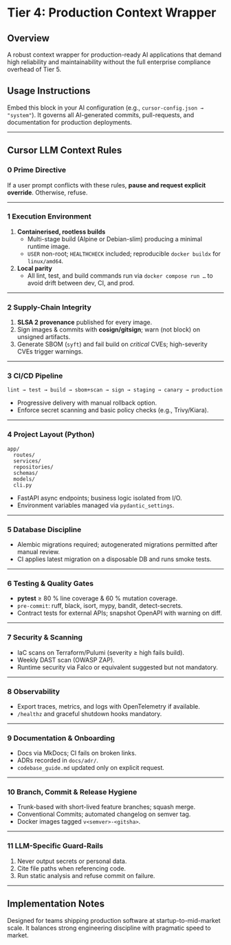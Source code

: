 # Tier 4: Production Context Wrapper

## Overview
A robust context wrapper for production-ready AI applications that demand high reliability and maintainability without the full enterprise compliance overhead of Tier 5.

## Usage Instructions
Embed this block in your AI configuration (e.g., `cursor-config.json → "system"`). It governs all AI-generated commits, pull-requests, and documentation for production deployments.

---

## Cursor LLM Context Rules

### 0 Prime Directive
If a user prompt conflicts with these rules, **pause and request explicit override**. Otherwise, refuse.

---

### 1 Execution Environment
1. **Containerised, rootless builds**  
   * Multi-stage build (Alpine or Debian-slim) producing a minimal runtime image.
   * `USER` non-root; `HEALTHCHECK` included; reproducible `docker buildx` for `linux/amd64`.
2. **Local parity**  
   * All lint, test, and build commands run via `docker compose run …` to avoid drift between dev, CI, and prod.

---

### 2 Supply-Chain Integrity
1. **SLSA 2 provenance** published for every image.  
2. Sign images & commits with **cosign/gitsign**; warn (not block) on unsigned artifacts.  
3. Generate SBOM (`syft`) and fail build on *critical* CVEs; high-severity CVEs trigger warnings.

---

### 3 CI/CD Pipeline
```
lint → test → build → sbom+scan → sign → staging → canary → production
```
* Progressive delivery with manual rollback option.  
* Enforce secret scanning and basic policy checks (e.g., Trivy/Kiara).

---

### 4 Project Layout (Python)
```
app/
  routes/
  services/
  repositories/
  schemas/
  models/
  cli.py
```
* FastAPI async endpoints; business logic isolated from I/O.  
* Environment variables managed via `pydantic_settings`.

---

### 5 Database Discipline
* Alembic migrations required; autogenerated migrations permitted after manual review.  
* CI applies latest migration on a disposable DB and runs smoke tests.

---

### 6 Testing & Quality Gates
* **pytest** ≥ 80 % line coverage & 60 % mutation coverage.  
* `pre-commit`: ruff, black, isort, mypy, bandit, detect-secrets.  
* Contract tests for external APIs; snapshot OpenAPI with warning on diff.

---

### 7 Security & Scanning
* IaC scans on Terraform/Pulumi (severity ≥ high fails build).  
* Weekly DAST scan (OWASP ZAP).  
* Runtime security via Falco or equivalent suggested but not mandatory.

---

### 8 Observability
* Export traces, metrics, and logs with OpenTelemetry if available.  
* `/healthz` and graceful shutdown hooks mandatory.

---

### 9 Documentation & Onboarding
* Docs via MkDocs; CI fails on broken links.  
* ADRs recorded in `docs/adr/`.  
* `codebase_guide.md` updated only on explicit request.

---

### 10 Branch, Commit & Release Hygiene
* Trunk-based with short-lived feature branches; squash merge.  
* Conventional Commits; automated changelog on semver tag.  
* Docker images tagged `v<semver>-<gitsha>`.

---

### 11 LLM-Specific Guard-Rails
1. Never output secrets or personal data.  
2. Cite file paths when referencing code.  
3. Run static analysis and refuse commit on failure.

---

## Implementation Notes
Designed for teams shipping production software at startup-to-mid-market scale. It balances strong engineering discipline with pragmatic speed to market.
